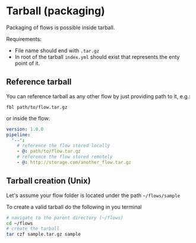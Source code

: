 # Tarball (packaging)

Packaging of flows is possible inside tarball.

Requirements:
- File name should end with `.tar.gz`
- In root of the tarball `index.yml` should exist that represents the enty point of it.

## Reference tarball

You can reference tarball as any other flow by just providing path to it, e.g.:

`fbl path/to/flow.tar.gz`

or inside the flow:

```yaml
version: 1.0.0
pipeline:
  '--':
    # reference the flow stored locally
    - @: path/to/flow.tar.gz
    # reference the flow stored remotely
    - @: http://storage.com/another_flow.tar.gz
```

## Tarball creation (Unix)

Let's assume your flow folder is located under the path `~/flows/sample`

To create a valid tarball do the following in you terminal

```bash
# navigate to the parent directory (~/flows)
cd ~/flows
# create the tarball
tar czf sample.tar.gz sample
```

